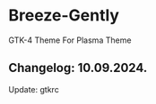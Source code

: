 # Breeze-Gently
GTK-4 Theme For Plasma Theme

Changelog: 10.09.2024.
----------------------

Update: gtkrc
